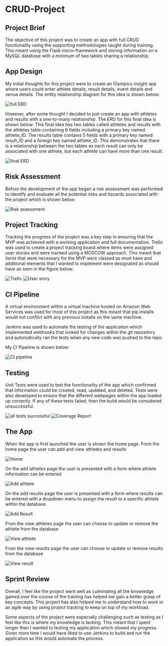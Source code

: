 # CRUD-Project

## Project Brief

The objective of this project was to create an app with full CRUD functionality using the supporting methodologies taught during training. This meant using the Flask micro-framework and storing information on a MySQL database with a minimum of two tables sharing a relationship.

## App Design

My initial thoughts for this project were to create an Olympics insight app where users could enter athlete details, result details, event details and venue details. The entity relationship diagram for this idea is shown below:

![full ERD](https://user-images.githubusercontent.com/88770768/133034390-b90f2db6-3c20-4aac-aef8-28ec4d49a4e5.JPG)

However, after some thought I decided to just create an app with athletes and results with a one-to-many relationship. The ERD for this final idea is shown below:
This final idea has two tables called athletes and results with the athletes table containing 6 fields including a primary key named athlete_ID. The results table contains 5 fields with a primary key named result_ID and a foreign key named athlete_ID. This demonstrates that there is a relationship between the two tables as each result can only be associated with one athlete, but each athlete can have more than one result. 


![final ERD](https://user-images.githubusercontent.com/88770768/133034498-6f3dca01-8c26-479f-8af0-0972f112fbb3.JPG)


## Risk Assessment

Before the development of the app began a risk assessment was performed to identify and evaluate all the potential risks and hazards associated with the project which is shown below:

![Risk assessment](https://user-images.githubusercontent.com/88770768/133037637-b3a6782a-fed7-4d4d-9576-a8e7c0cb39f4.JPG)


## Project Tracking

Tracking the progress of the project was a key step in ensuring that the MVP was achieved with a working application and full documentation. Trello was used to create a project tracking board where items were assigned user stories and were tracked using a MOSCOW approach. This meant that items that were necessary for the MVP were classed as must have and additional elements that I wanted to implement were designated as should have as seen in the figure below:

![Trello](https://user-images.githubusercontent.com/88770768/133034574-b47dbe62-bfc0-47f7-9960-2fc850fe953f.JPG)
![User story](https://user-images.githubusercontent.com/88770768/133034699-77c55d9a-f7f0-4173-a82b-915016122364.JPG)


## CI Pipeline

A virtual environment within a virtual machine hosted on Amazon Web Services was used for most of this project as this meant that pip installs would not conflict with any previous installs on the same machine.

Jenkins was used to automate the testing of the application which implemented webhooks that looked for changes within the git repository and automatically ran the tests when any new code was pushed to the repo.

My CI Pipeline is shown below:

![CI pipeline](https://user-images.githubusercontent.com/88770768/133034763-74f74f14-8088-4f7e-ab89-4be3cffa53dc.JPG)


## Testing

Unit Tests were used to test the functionality of the app which confirmed that information could be created, read, updated, and deleted. Tests were also developed to ensure that the different webpages within the app loaded up correctly. If any of these tests failed, then the build would be considered unsuccessful.

![all tests successful](https://user-images.githubusercontent.com/88770768/133034823-5241d193-b9f4-49a9-9937-768767401345.JPG)
![Coverage Report](https://user-images.githubusercontent.com/88770768/133034859-af100080-5174-4d0d-b5ce-e77c8725d696.JPG)

## The App

When the app is first launched the user is shown the home page. From the home page the user can add and view athletes and results

![Home](https://user-images.githubusercontent.com/88770768/133036228-4a763414-0b25-4fc6-87f5-02727eb11811.JPG)

On the add athletes page the user is presented with a form where athlete information can be entered

![Add athlete](https://user-images.githubusercontent.com/88770768/133036852-758e1b54-d53f-4a92-abbe-9ba3c3153395.JPG)

On the add results page the user is presented with a form where results can be entered with a dropdown menu to assign the result to a specific athlete within the database

![Add Result](https://user-images.githubusercontent.com/88770768/133036863-3b0ee9e8-a07c-49da-8cc9-856668a44822.JPG)

From the view athletes page the user can choose to update or remove the athlete from the database

![View athlete](https://user-images.githubusercontent.com/88770768/133036882-f96e60c5-d2a4-40ff-8630-07be92193924.JPG)

From the view results page the user can choose to update or remove results from the database

![View result](https://user-images.githubusercontent.com/88770768/133036896-d02e4d56-04fe-4ef3-a56d-e91a46047702.JPG)


## Sprint Review

Overall, I feel like the project went well as culminating all the knowledge gained over the course of the training has helped me gain a better grasp of key concepts. This project has also helped me to understand how to work in an agile way by using project tracking to keep on top of my workload.

Some aspects of the project were especially challenging such as testing as I feel like this is where my knowledge is lacking. This meant that I spent longer than I wanted to testing my application which slowed my progress. Given more time I would have liked to use Jenkins to build and run the application as this would automate the process.


